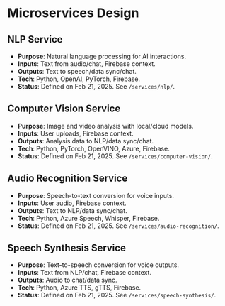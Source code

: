 # Microservices Design
## NLP Service
- **Purpose**: Natural language processing for AI interactions.
- **Inputs**: Text from audio/chat, Firebase context.
- **Outputs**: Text to speech/data sync/chat.
- **Tech**: Python, OpenAI, PyTorch, Firebase.
- **Status**: Defined on Feb 21, 2025. See `/services/nlp/`.

## Computer Vision Service
- **Purpose**: Image and video analysis with local/cloud models.
- **Inputs**: User uploads, Firebase context.
- **Outputs**: Analysis data to NLP/data sync/chat.
- **Tech**: Python, PyTorch, OpenVINO, Azure, Firebase.
- **Status**: Defined on Feb 21, 2025. See `/services/computer-vision/`.

## Audio Recognition Service
- **Purpose**: Speech-to-text conversion for voice inputs.
- **Inputs**: User audio, Firebase context.
- **Outputs**: Text to NLP/data sync/chat.
- **Tech**: Python, Azure Speech, Whisper, Firebase.
- **Status**: Defined on Feb 21, 2025. See `/services/audio-recognition/`.

## Speech Synthesis Service
- **Purpose**: Text-to-speech conversion for voice outputs.
- **Inputs**: Text from NLP/chat, Firebase context.
- **Outputs**: Audio to chat/data sync.
- **Tech**: Python, Azure TTS, gTTS, Firebase.
- **Status**: Defined on Feb 21, 2025. See `/services/speech-synthesis/`.

